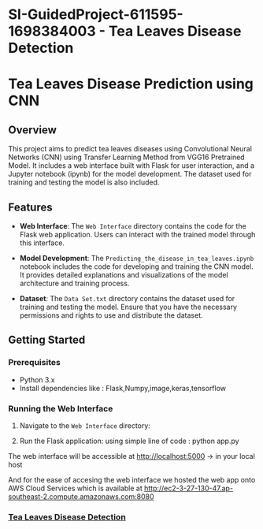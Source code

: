 # SI-GuidedProject-611595-1698384003 - Tea Leaves Disease Detection

# Tea Leaves Disease Prediction using CNN

## Overview

This project aims to predict tea leaves diseases using Convolutional Neural Networks (CNN) using Transfer Learning Method from VGG16 Pretrained Model. It includes a web interface built with Flask for user interaction, and a Jupyter notebook (ipynb) for the model development. The dataset used for training and testing the model is also included.

## Features

- **Web Interface**: The `Web Interface` directory contains the code for the Flask web application. Users can interact with the trained model through this interface.

- **Model Development**: The `Predicting_the_disease_in_tea_leaves.ipynb` notebook includes the code for developing and training the CNN model. It provides detailed explanations and visualizations of the model architecture and training process.

- **Dataset**: The `Data Set.txt` directory contains the dataset used for training and testing the model. Ensure that you have the necessary permissions and rights to use and distribute the dataset.

## Getting Started

### Prerequisites

- Python 3.x
- Install dependencies like : Flask,Numpy,image,keras,tensorflow


### Running the Web Interface

1. Navigate to the `Web Interface` directory:

2. Run the Flask application: using simple line of code : python app.py

The web interface will be accessible at [http://localhost:5000](http://localhost:5000) -> in your local host

And for the ease of accesing the web interface we hosted the web app onto AWS Cloud Services which is available at http://ec2-3-27-130-47.ap-southeast-2.compute.amazonaws.com:8080

### [Tea Leaves Disease Detection](http://ec2-3-27-130-47.ap-southeast-2.compute.amazonaws.com:8080)




